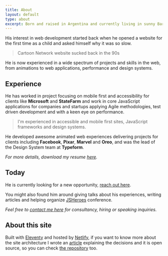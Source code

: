```yaml
---
title: About
layout: default
type: about
excerpt: Born and raised in Argentina and currently living in sunny Barcelona, working as a Design Systems Engineer at Typeform.
---
```


His interest in web development started back when he opened a website for the first time as a child and asked himself why it was so slow.

> Cartoon Network website sucked back in the 90s

He is now experienced in a wide spectrum of projects and skills in the web, from animations to web applications, performance and design systems.

## Experience

He has worked in project focusing on mobile first and accessibility for clients like **Microsoft** and **StateFarm** and work in core JavaScript applications for companies and startups applying Agile methodologies, test driven development and with a keen eye on performance.

> I'm experienced in accessible and mobile first sites, JavaScript frameworks and&nbsp;design systems.

He developed awesome animated web experiences delivering projects for clients including **Facebook**, **Pixar**, **Marvel** and **Oreo**, and was the lead of the Design System team at **Typeform**.

_For more details, download my resume <a download target="_blank" href="https://drive.google.com/file/d/1Dal1FrgqJ-unPpRUYLBeETAACrMtsPOj/view?usp=sharing">here</a>._

## Today

He is currently looking for a new opportunity, [reach out here](mailto:jmenichelli@gmail.com).

You might also found him around giving talks about his experiences, writing articles and helping organize [JSHeroes](//jsheroes.io) conference.

_Feel free to [contact me here](mailto:jmenichelli@gmail.com) for consultancy, hiring or speaking inquiries._

## About this site

Built with [Eleventy](//11ty.io) and hosted by [Netlify](//netlify.com), if you want to know more about the site architecture I wrote an [article](/2019/05/new-site-who-dis/) explaining the decisions and it is open source, so you can check [the repository](//github.com/jeremenichelli/personal-site) too.
